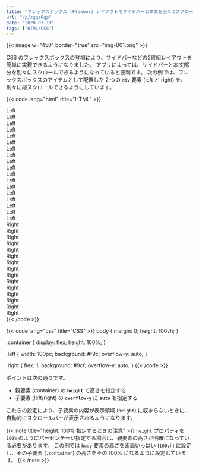 ```yaml
---
title: "フレックスボックス (Flexbox) レイアウトでサイドバーと本文を別々にスクロールできるようにする"
url: "/p/zgqz8gp"
date: "2020-07-19"
tags: ["HTML/CSS"]
---
```


{{< image w="450" border="true" src="img-001.png" >}}

CSS のフレックスボックスの登場により、サイドバーなどの2段組レイアウトを簡単に実現できるようになりました。
アプリによっては、サイドバーと本文部分を別々にスクロールできるようになっていると便利です。
次の例では、フレックスボックスのアイテムとして配置した 2 つの `div` 要素 (left と right) を、別々に縦スクロールできるようにしています。

{{< code lang="html" title="HTML" >}}
<div class="container">
  <div class="left">
    Left<br>Left<br>Left<br>Left<br>Left<br>Left<br>
    Left<br>Left<br>Left<br>Left<br>Left<br>Left<br>
    Left<br>Left<br>Left<br>Left<br>Left<br>Left<br>
  </div>
  <div class="right">
    Right<br>Right<br>Right<br>Right<br>Right<br>
    Right<br>Right<br>Right<br>Right<br>Right<br>
    Right<br>Right<br>Right<br>Right<br>Right<br>
  </div>
</div>
{{< /code >}}

{{< code lang="css" title="CSS" >}}
body {
  margin: 0;
  height: 100vh;
}

.container {
  display: flex;
  height: 100%;
}

.left {
  width: 100px;
  background: #f9c;
  overflow-y: auto;
}

.right {
  flex: 1;
  background: #9cf;
  overflow-y: auto;
}
{{< /code >}}

ポイントは次の通りです。

* 親要素 (container) の __`height`__ で高さを指定する
* 子要素 (left/right) の __`overflow-y`__ に __`auto`__ を指定する

これらの設定により、子要素の内容が表示領域 (`height`) に収まらないときに、自動的にスクロールバーが表示されるようになります。

{{< note title="height: 100% 指定するときの注意" >}}
`height` プロパティを `100%` のようにパーセンテージ指定する場合は、親要素の高さが明確になっている必要があります。
この例では `body` 要素の高さを画面いっぱい (`100vh`) に設定し、その子要素 (`.container`) の高さをその 100% になるように設定しています。
{{< /note >}}


